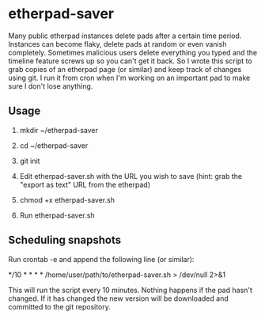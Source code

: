 etherpad-saver
==============
Many public etherpad instances delete pads after a certain time period.
Instances can become flaky, delete pads at random or even vanish completely.
Sometimes malicious users delete everything you typed and the timeline feature
screws up so you can't get it back. So I wrote this script to grab copies of an
etherpad page (or similar) and keep track of changes using git. I run it from
cron when I'm working on an important pad to make sure I don't lose anything.

Usage
-----
1. mkdir ~/etherpad-saver
2. cd ~/etherpad-saver
3. git init

4. Edit etherpad-saver.sh with the URL you wish to save (hint: grab the "export
   as text" URL from the etherpad)

5. chmod +x etherpad-saver.sh
6. Run etherpad-saver.sh

Scheduling snapshots
--------------------
Run crontab -e and append the following line (or similar):

*/10 * * * * /home/user/path/to/etherpad-saver.sh > /dev/null 2>&1

This will run the script every 10 minutes. Nothing happens if the pad hasn't
changed. If it has changed the new version will be downloaded and committed to
the git repository.
